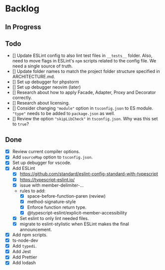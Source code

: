 # Backlog

## In Progress

## Todo

- [] Update ESLint config to also lint test files in `__tests__` folder.
  Also, need to move flags in ESLint's `npm` scripts related to the config file.
  We need a single source of truth.
- [] Update folder names to match the project folder structure specified in ARCHITECTURE.md.
- [] Set up debugger for phpstorm
- [] Set up debugger neovim (later)
- [] Research about how to apply Facade, Adapter, Proxy and Decorator correctly.
- [] Research about licensing.
- [] Consider changing `"module"` option in `tsconfig.json` to ES module.
  `"type"` needs to be added to `package.json` as well.
- [] Review the option `"skipLibCheck"` in `tsconfig.json`.
  Why was this set to `true`?

## Done

- [x] Review current compiler options.
- [x] Add `sourceMap` option to `tsconfig.json`.
- [x] Set up debugger for vscode.
- [x] Add ESLint
  - [x] https://github.com/standard/eslint-config-standard-with-typescript
  - [x] https://typescript-eslint.io/
  - [x] issue with member-delimiter-...
  - rules to add:
    - [x] space-before-function-paren (review)
    - [x] method-signature-style
    - [x] Enforce function return type.
    - [x] @typescript-eslint/explicit-member-accessibility
  - [x] Set eslint to only lint needed files.
  - [x] migrate to eslint-stylistic when ESLint makes the final announcement.
- [x] Add npm scripts.
- [x] ts-node-dev
- [x] Add `typedi`.
- [x] Add Jest
- [x] Add Prettier
- [x] Add lodash
